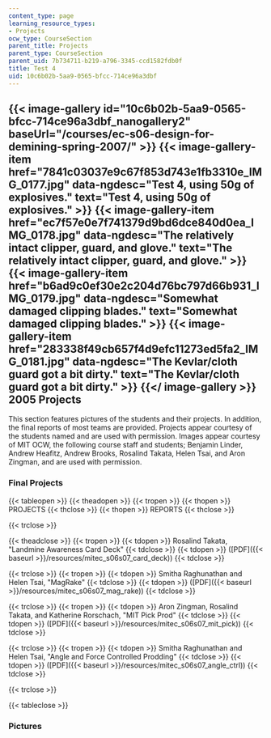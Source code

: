```yaml
---
content_type: page
learning_resource_types:
- Projects
ocw_type: CourseSection
parent_title: Projects
parent_type: CourseSection
parent_uid: 7b734711-b219-a796-3345-ccd1582fdb0f
title: Test 4
uid: 10c6b02b-5aa9-0565-bfcc-714ce96a3dbf
---
```


{{< image-gallery id="10c6b02b-5aa9-0565-bfcc-714ce96a3dbf_nanogallery2" baseUrl="/courses/ec-s06-design-for-demining-spring-2007/" >}}
{{< image-gallery-item href="7841c03037e9c67f853d743e1fb3310e_IMG_0177.jpg" data-ngdesc="Test 4, using 50g of explosives." text="Test 4, using 50g of explosives." >}}
{{< image-gallery-item href="ec7f57e0e7f741379d9bd6dce840d0ea_IMG_0178.jpg" data-ngdesc="The relatively intact clipper, guard, and glove." text="The relatively intact clipper, guard, and glove." >}}
{{< image-gallery-item href="b6ad9c0ef30e2c204d76bc797d66b931_IMG_0179.jpg" data-ngdesc="Somewhat damaged clipping blades." text="Somewhat damaged clipping blades." >}}
{{< image-gallery-item href="283338f49cb657f4d9efc11273ed5fa2_IMG_0181.jpg" data-ngdesc="The Kevlar/cloth guard got a bit dirty." text="The Kevlar/cloth guard got a bit dirty." >}}
{{</ image-gallery >}}
2005 Projects
-------------

This section features pictures of the students and their projects. In addition, the final reports of most teams are provided. Projects appear courtesy of the students named and are used with permission. Images appear courtesy of MIT OCW, the following course staff and students; Benjamin Linder, Andrew Heafitz, Andrew Brooks, Rosalind Takata, Helen Tsai, and Aron Zingman, and are used with permission.

### Final Projects

{{< tableopen >}}
{{< theadopen >}}
{{< tropen >}}
{{< thopen >}}
PROJECTS
{{< thclose >}}
{{< thopen >}}
REPORTS
{{< thclose >}}

{{< trclose >}}

{{< theadclose >}}
{{< tropen >}}
{{< tdopen >}}
Rosalind Takata, "Landmine Awareness Card Deck"
{{< tdclose >}}
{{< tdopen >}}
([PDF]({{< baseurl >}}/resources/mitec_s06s07_card_deck))
{{< tdclose >}}

{{< trclose >}}
{{< tropen >}}
{{< tdopen >}}
Smitha Raghunathan and Helen Tsai, "MagRake"
{{< tdclose >}}
{{< tdopen >}}
([PDF]({{< baseurl >}}/resources/mitec_s06s07_mag_rake))
{{< tdclose >}}

{{< trclose >}}
{{< tropen >}}
{{< tdopen >}}
Aron Zingman, Rosalind Takata, and Katherine Rorschach, "MIT Pick Prod"
{{< tdclose >}}
{{< tdopen >}}
([PDF]({{< baseurl >}}/resources/mitec_s06s07_mit_pick))
{{< tdclose >}}

{{< trclose >}}
{{< tropen >}}
{{< tdopen >}}
Smitha Raghunathan and Helen Tsai, "Angle and Force Controlled Prodding"
{{< tdclose >}}
{{< tdopen >}}
([PDF]({{< baseurl >}}/resources/mitec_s06s07_angle_ctrl))
{{< tdclose >}}

{{< trclose >}}

{{< tableclose >}}

### Pictures